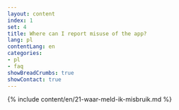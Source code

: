 ```yaml
---
layout: content
index: 1
set: 4
title: Where can I report misuse of the app? 
lang: pl
contentLang: en
categories:
- pl
- faq
showBreadCrumbs: true
showContact: true
---
```

{% include content/en/21-waar-meld-ik-misbruik.md %}

